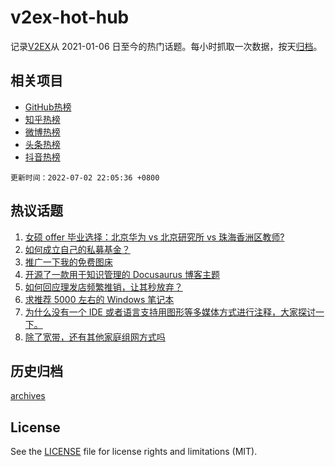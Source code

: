# v2ex-hot-hub

 记录[V2EX](https://www.v2ex.com/)从 2021-01-06 日至今的热门话题。每小时抓取一次数据，按天[归档](archives)。
 
 ## 相关项目

- [GitHub热榜](https://github.com/snaildev/github-hot-hub)
- [知乎热榜](https://github.com/snaildev/zhihu-hot-hub)
- [微博热榜](https://github.com/snaildev/weibo-hot-hub)
- [头条热榜](https://github.com/snaildev/toutiao-hot-hub)
- [抖音热榜](https://github.com/snaildev/douyin-hot-hub)


 `更新时间：2022-07-02 22:05:36 +0800`

## 热议话题

1. [女硕 offer 毕业选择：北京华为 vs 北京研究所 vs 珠海香洲区教师?](https://www.v2ex.com/t/863549)
1. [如何成立自己的私募基金？](https://www.v2ex.com/t/863554)
1. [推广一下我的免费图床](https://www.v2ex.com/t/863571)
1. [开源了一款用于知识管理的 Docusaurus 博客主题](https://www.v2ex.com/t/863618)
1. [如何回应理发店频繁推销，让其秒放弃？](https://www.v2ex.com/t/863606)
1. [求推荐 5000 左右的 Windows 笔记本](https://www.v2ex.com/t/863572)
1. [为什么没有一个 IDE 或者语言支持用图形等多媒体方式进行注释，大家探讨一下。](https://www.v2ex.com/t/863541)
1. [除了宽带，还有其他家庭组网方式吗](https://www.v2ex.com/t/863596)

## 历史归档

[archives](archives)

## License

See the [LICENSE](LICENSE) file for license rights and limitations (MIT).
